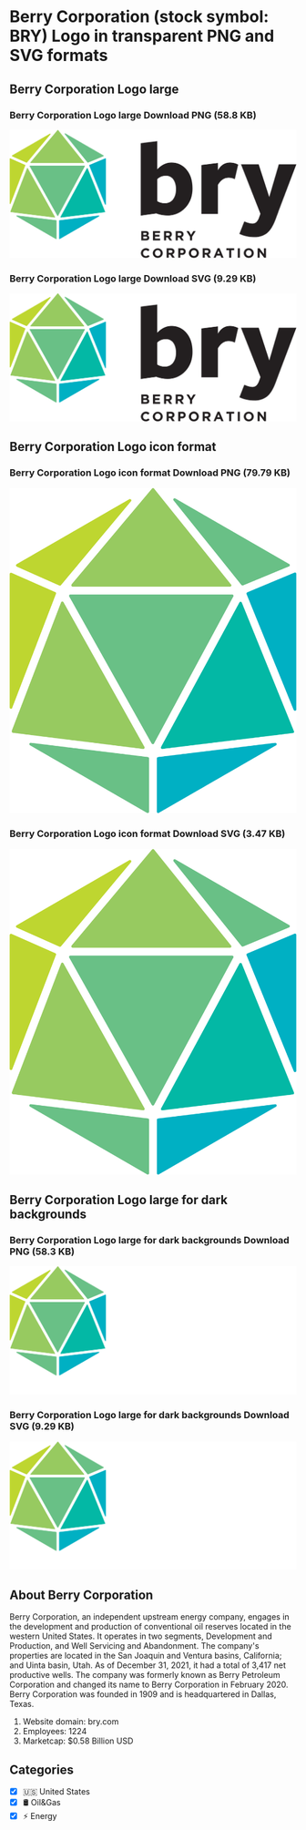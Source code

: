 # Berry Corporation (stock symbol: BRY) Logo in transparent PNG and SVG formats

## Berry Corporation Logo large

### Berry Corporation Logo large Download PNG (58.8 KB)

![Berry Corporation Logo large Download PNG (58.8 KB)](/img/orig/BRY_BIG-86e6833b.png)

### Berry Corporation Logo large Download SVG (9.29 KB)

![Berry Corporation Logo large Download SVG (9.29 KB)](/img/orig/BRY_BIG-888e1756.svg)

## Berry Corporation Logo icon format

### Berry Corporation Logo icon format Download PNG (79.79 KB)

![Berry Corporation Logo icon format Download PNG (79.79 KB)](/img/orig/BRY-4196fecf.png)

### Berry Corporation Logo icon format Download SVG (3.47 KB)

![Berry Corporation Logo icon format Download SVG (3.47 KB)](/img/orig/BRY-536264d0.svg)

## Berry Corporation Logo large for dark backgrounds

### Berry Corporation Logo large for dark backgrounds Download PNG (58.3 KB)

![Berry Corporation Logo large for dark backgrounds Download PNG (58.3 KB)](/img/orig/BRY_BIG.D-33ed5ddf.png)

### Berry Corporation Logo large for dark backgrounds Download SVG (9.29 KB)

![Berry Corporation Logo large for dark backgrounds Download SVG (9.29 KB)](/img/orig/BRY_BIG.D-0d05a7f3.svg)

## About Berry Corporation

Berry Corporation, an independent upstream energy company, engages in the development and production of conventional oil reserves located in the western United States. It operates in two segments, Development and Production, and Well Servicing and Abandonment. The company's properties are located in the San Joaquin and Ventura basins, California; and Uinta basin, Utah. As of December 31, 2021, it had a total of 3,417 net productive wells. The company was formerly known as Berry Petroleum Corporation and changed its name to Berry Corporation in February 2020. Berry Corporation was founded in 1909 and is headquartered in Dallas, Texas.

1. Website domain: bry.com
2. Employees: 1224
3. Marketcap: $0.58 Billion USD


## Categories
- [x] 🇺🇸 United States
- [x] 🛢 Oil&Gas
- [x] ⚡ Energy
